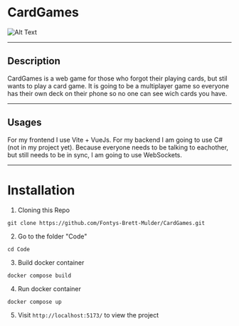 # CardGames

![Alt Text](https://www.animatedimages.org/data/media/633/animated-playing-card-image-0071.gif)
***
## Description
CardGames is a web game for those who forgot their playing cards, but stil wants to play a card game. It is going to be a multiplayer game so everyone has their own deck on their phone so no one can see wich cards you have.

***
## Usages
For my frontend I use Vite + VueJs. For my backend I am going to use C# (not in my project yet). Because everyone needs to be talking to eachother, but still needs to be in sync, I am going to use WebSockets. 

***
# Installation
1. Cloning this Repo


`git clone https://github.com/Fontys-Brett-Mulder/CardGames.git`

2. Go to the folder "Code"


`cd Code`

3. Build docker container


`docker compose build`

4. Run docker container


`docker compose up`

5. Visit `http://localhost:5173/` to view the project

